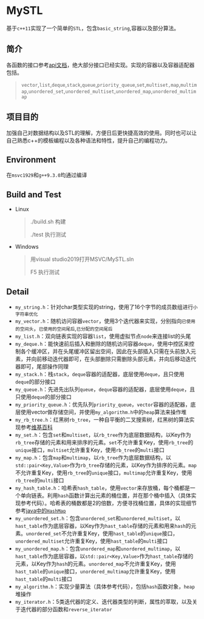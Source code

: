 # MySTL

基于`c++11`实现了一个简单的`STL`，包含`basic_string`,容器以及部分算法。

## 简介


各函数的接口参考[api文档](https://www.apiref.com/cpp-zh/index.html)，绝大部分接口已经实现。实现的容器以及容器适配器包括。

> `vector`,`list`,`deque`,`stack`,`queue`,`priority_queue`,`set`,`multiset,map`,`multimap`,`unordered_set`,`unordered_multiset`,`unordered_map`,`unordered_multimap`

## 项目目的

加强自己对数据结构以及STL的理解，方便日后更快捷高效的使用。同时也可以让自己熟悉c++的模板编程以及各种语法和特性，提升自己的编程功力。

## Environment

在`msvc1929`和`g++9.3.0`均通过编译

## Build and Test

* Linux

  >./build.sh 构建
  >
  >./test 执行测试

* Windows

  > 用visual studio2019打开MSVC/MySTL.sln
  >
  > F5 执行测试

## Detail

* `my_string.h`：针对char类型实现的string，使用了16个字节的成员数组进行`小字符串优化`
* `my_vector.h`：随机访问容器`vector`，使用3个迭代器来实现，分别指向`已使用的空间头`，`已使用的空间尾后`,`已分配的空间尾后`
* `my_list.h`：双向链表实现的容器`list`，使用虚拟节点`node`来连接list的头尾
* `my_deque.h`：能快速前后插入和删除的随机访问容器`deque`，使用中控区来控制各个缓冲区，并在头尾缓冲区留出空间，因此在头部插入只需在头前放入元素，并向前移动迭代器即可，在头部删除只需删除头部元素，并向后移动迭代器即可，尾部操作同理
* `my_stack.h`：栈`stack`，`deque`容器的适配器，底层使用`deque`，且只使用`deque`的部分接口
* `my_queue.h`：先进先出队列`queue`，`deque`容器的适配器，底层使用`deque`，且只使用`deque`的部分接口
* `my_priority_queue.h`：优先队列`priority_queue`，`vector`容器的适配器，底层使用vector做存储空间，并使用`my_algorithm.h`中的`heap`算法来操作堆
* `my_rb_tree.h`：红黑树`rb_tree`，一种自平衡的二叉搜索树，红黑树的算法实现参考[维基百科](https://zh.wikipedia.org/wiki/%E7%BA%A2%E9%BB%91%E6%A0%91)
* `my_set.h`：包含`set`和`multiset`，以`rb_tree`作为底层数据结构，以Key作为`rb_tree`存储的元素和用来排序的元素。`set`不允许重复Key，使用`rb_tree`的`unique`接口，`multiset`允许重复Key，使用`rb_tree`的`multi`接口
* `my_map.h`：包含`map`和`multimap`，以`rb_tree`作为底层数据结构，以`std::pair<Key,Value>`作为`rb_tree`存储的元素，以Key作为排序的元素。`map`不允许重复Key，使用`rb_tree`的`unique`接口，`multimap`允许重复Key，使用`rb_tree`的`multi`接口
* `my_hash_table.h`：哈希表`hash_table`，使用`vector`来存放桶，每个桶都是一个单向链表。利用`hash`函数计算出元素的桶位置，并在那个桶中插入（具体实现参考代码）。哈希表的桶数都是2的倍数，方便寻找桶位置，具体的实现细节参考[java中的`HashMap`](https://www.zhihu.com/question/422840340)
* `my_unordered_set.h`：包含`unordered_set`和`unordered_multiset`，以`hast_table`作为底层容器，以Key作为`hast_table`存储的元素和用来`hash`的元素。`unordered_set`不允许重复Key，使用`hast_table`的`unique`接口，`unordered_multiset`允许重复Key，使用`hast_table`的`multi`接口
* `my_unordered_map.h`：包含`unordered_map`和`unordered_multimap`，以`hast_table`作为底层容器，以`std::pair<Key,Value>`作为`hast_table`存储的元素，以Key作为`hash`的元素。`unordered_map`不允许重复Key，使用`hast_table`的`unique`接口，`unordered_multimap`允许重复Key，使用`hast_table`的`multi`接口
* `my_algorithm.h`：实现少量算法（具体参考代码），包括`hash`函数对象，`heap`堆操作
* `my_iterator.h`：5类迭代器的定义、迭代器类型的判断，属性的萃取，以及关于迭代器的部分函数和`reverse_iterator`

